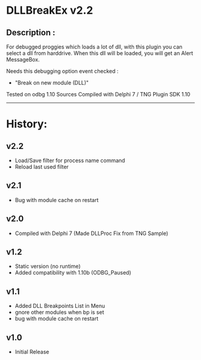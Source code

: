 DLLBreakEx v2.2 
=================

Description : 
------------

For debugged proggies which loads a lot of dll, with this plugin you can select a dll from harddrive. When this dll will be loaded, you will get an Alert MessageBox. 

Needs this debugging option event checked : 
    
- "Break on new module (DLL)"

Tested on odbg 1.10
Sources Compiled with Delphi 7 / TNG Plugin SDK 1.10

---------------------------------------------------------------

History:
=======

v2.2
-----
- Load/Save filter for process name command
- Reload last used filter
  
v2.1
-----
- Bug with module cache on restart

v2.0
----
- Compiled with Delphi 7 (Made DLLProc Fix from TNG Sample)
  
v1.2
------
- Static version (no runtime)
- Added compatibility with 1.10b (ODBG_Paused)
  
v1.1
------
- Added DLL Breakpoints List in Menu
- gnore other modules when bp is set
- bug with module cache on restart
  
v1.0 
-----
- Initial Release
